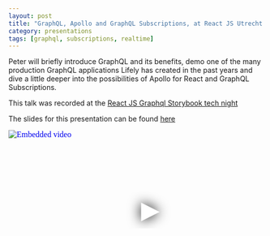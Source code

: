 ```yaml
---
layout: post
title: "GraphQL, Apollo and GraphQL Subscriptions, at React JS Utrecht meetup"
category: presentations
tags: [graphql, subscriptions, realtime]
---
```

Peter will briefly introduce GraphQL and its benefits, demo one of the many production GraphQL applications Lifely has created in the past years and dive a little deeper into the possibilities of Apollo for React and GraphQL Subscriptions.

This talk was recorded at the [React JS Graphql Storybook tech night](https://www.meetup.com/React-js-Utrecht/events/268456966/)

The slides for this presentation can be found [here](https://peterpeerdeman.github.io/graphql-apollo)

<iframe
  width="560"
  height="315"
  src="https://www.youtube.com/embed/uOvHB_m_0Jw"
  srcdoc="<style>*{padding:0;margin:0;overflow:hidden}html,body{height:100%}img,span{position:absolute;width:100%;top:0;bottom:0;margin:auto}span{height:1.5em;text-align:center;font:48px/1.5 sans-serif;color:white;text-shadow:0 0 0.5em black}</style><a href=https://www.youtube.com/embed/uOvHB_m_0Jw?autoplay=1><img src=https://img.youtube.com/vi/uOvHB_m_0Jw/hqdefault.jpg alt='Embedded video'><span>▶</span></a>"
  frameborder="0"
  allow="accelerometer; autoplay; encrypted-media; gyroscope; picture-in-picture"
  allowfullscreen
  title="Embedded video"
></iframe>
